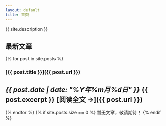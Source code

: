 ```yaml
---
layout: default
title: 首页
---
```

{{ site.description }}

## 最新文章
{% for post in site.posts %}
### [{{ post.title }}]({{ post.url }})
*{{ post.date | date: "%Y年%m月%d日" }}*
{{ post.excerpt }}
[阅读全文 →]({{ post.url }})
---
{% endfor %}
{% if site.posts.size == 0 %}
暂无文章，敬请期待！
{% endif %}
